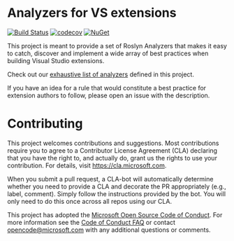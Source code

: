 # Analyzers for VS extensions

[![Build Status](https://dev.azure.com/azure-public/vside/_apis/build/status/vssdk-analyzers)](https://dev.azure.com/azure-public/vside/_build/latest?definitionId=14)
[![codecov](https://codecov.io/gh/microsoft/vssdk-analyzers/branch/master/graph/badge.svg)](https://codecov.io/gh/microsoft/vssdk-analyzers)
[![NuGet](https://img.shields.io/nuget/v/Microsoft.VisualStudio.SDK.Analyzers.svg)](https://nuget.org/packages/Microsoft.VisualStudio.SDK.Analyzers)

This project is meant to provide a set of Roslyn Analyzers that makes it easy to catch, discover and implement a wide array of best practices when building Visual Studio extensions.

Check out our [exhaustive list of analyzers](doc/index.md) defined in this project.

If you have an idea for a rule that would constitute a best practice for extension authors to follow, please open an issue with the description.

# Contributing

This project welcomes contributions and suggestions.  Most contributions require you to agree to a
Contributor License Agreement (CLA) declaring that you have the right to, and actually do, grant us
the rights to use your contribution. For details, visit https://cla.microsoft.com.

When you submit a pull request, a CLA-bot will automatically determine whether you need to provide
a CLA and decorate the PR appropriately (e.g., label, comment). Simply follow the instructions
provided by the bot. You will only need to do this once across all repos using our CLA.

This project has adopted the [Microsoft Open Source Code of Conduct](https://opensource.microsoft.com/codeofconduct/).
For more information see the [Code of Conduct FAQ](https://opensource.microsoft.com/codeofconduct/faq/) or
contact [opencode@microsoft.com](mailto:opencode@microsoft.com) with any additional questions or comments.

